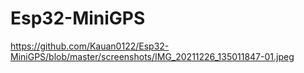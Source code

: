 # Esp32-MiniGPS

https://github.com/Kauan0122/Esp32-MiniGPS/blob/master/screenshots/IMG_20211226_135011847-01.jpeg
